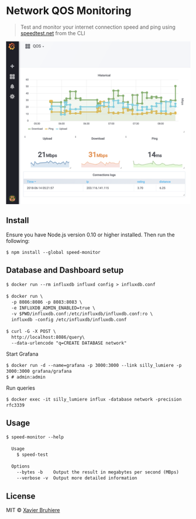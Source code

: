 # Network QOS Monitoring

> Test and monitor your internet connection speed and ping using [speedtest.net](http://www.speedtest.net) from the CLI

![Dashboard](_medias/dashboard.png "Speed dashboard")


## Install

Ensure you have Node.js version 0.10 or higher installed. Then run the following:

```
$ npm install --global speed-monitor
```


## Database and Dashboard setup

```
$ docker run --rm influxdb influxd config > influxdb.conf

$ docker run \
  -p 8086:8086 -p 8083:8083 \
  -e INFLUXDB_ADMIN_ENABLED=true \
  -v $PWD/influxdb.conf:/etc/influxdb/influxdb.conf:ro \
  influxdb -config /etc/influxdb/influxdb.conf

$ curl -G -X POST \
  http://localhost:8086/query\
  --data-urlencode "q=CREATE DATABASE network"
```

Start Grafana

```
$ docker run -d --name=grafana -p 3000:3000 --link silly_lumiere -p 3000:3000 grafana/grafana
$ # admin:admin
```

Run queries

```
$ docker exec -it silly_lumiere influx -database network -precision rfc3339
```


## Usage

```
$ speed-monitor --help

  Usage
    $ speed-test

  Options
    --bytes -b    Output the result in megabytes per second (MBps)
    --verbose -v  Output more detailed information
```


## License

MIT © [Xavier Bruhiere](http://xav-b.fr)

